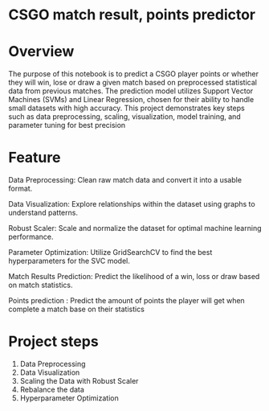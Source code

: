 # CSGO match result, points predictor
# Overview
The purpose of this notebook is to predict a CSGO player points or whether they will win, lose or draw a given match based on preprocessed statistical data from previous matches. The prediction model utilizes Support Vector Machines (SVMs) and Linear Regression, chosen for their ability to handle small datasets with high accuracy. This project demonstrates key steps such as data preprocessing, scaling, visualization, model training, and parameter tuning for best precision

# Feature
Data Preprocessing: Clean raw match data and convert it into a usable format.

Data Visualization: Explore relationships within the dataset using graphs to understand patterns.

Robust Scaler: Scale and normalize the dataset for optimal machine learning performance.

Parameter Optimization: Utilize GridSearchCV to find the best hyperparameters for the SVC model.

Match Results Prediction: Predict the likelihood of a win, loss or draw based on match statistics.

Points prediction : Predict the amount of points the player will get when complete a match base on their statistics

# Project steps
1. Data Preprocessing
2. Data Visualization
3. Scaling the Data with Robust Scaler
4. Rebalance the data
5. Hyperparameter Optimization
